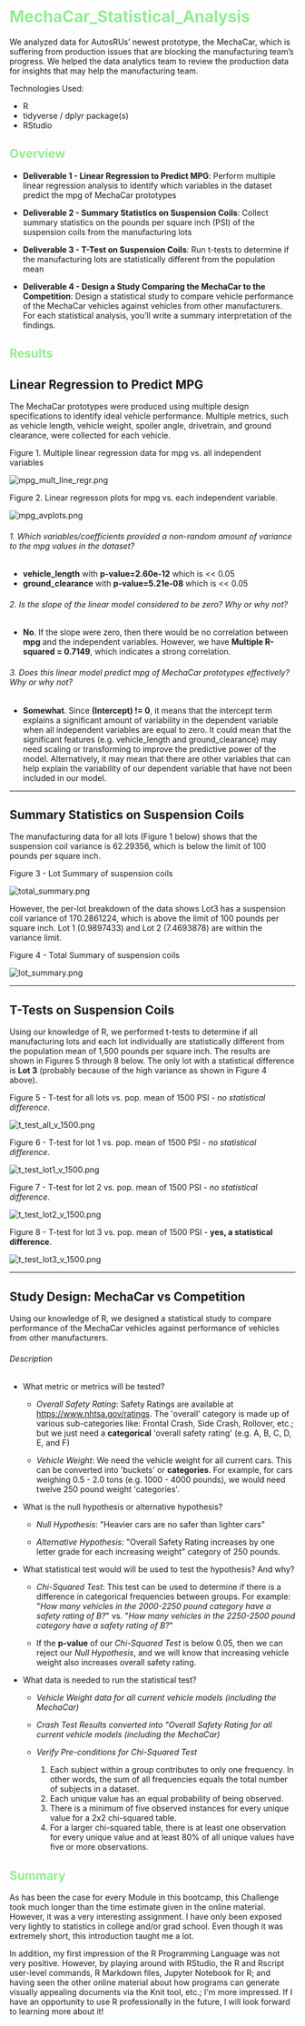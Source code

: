 # <span style="color: lightgreen;">MechaCar_Statistical_Analysis</span>

We analyzed data for AutosRUs’ newest prototype, the MechaCar, which is suffering from production issues that are blocking the manufacturing team’s progress. We helped the data analytics team to review the production data for insights that may help the manufacturing team.

Technologies Used:
- R
- tidyverse / dplyr package(s)
- RStudio

## <span style="color: lightgreen;">Overview</span>

- **Deliverable 1 - Linear Regression to Predict MPG**: Perform multiple linear regression analysis to identify which variables in the dataset predict the mpg of MechaCar prototypes

- **Deliverable 2 - Summary Statistics on Suspension Coils**: Collect summary statistics on the pounds per square inch (PSI) of the suspension coils from the manufacturing lots

- **Deliverable 3 - T-Test on Suspension Coils**: Run t-tests to determine if the manufacturing lots are statistically different from the population mean

- **Deliverable 4 - Design a Study Comparing the MechaCar to the Competition**: Design a statistical study to compare vehicle performance of the MechaCar vehicles against vehicles from other manufacturers. For each statistical analysis, you’ll write a summary interpretation of the findings.


## <span style="color: lightgreen;">Results</span>


## Linear Regression to Predict MPG

The MechaCar prototypes were produced using multiple design specifications to identify ideal vehicle performance. Multiple metrics, such as vehicle length, vehicle weight, spoiler angle, drivetrain, and ground clearance, were collected for each vehicle.

Figure 1. Multiple linear regression data for mpg vs. all independent variables

![mpg_mult_line_regr.png](Images/mpg_mult_lin_regr.png)

Figure 2. Linear regresson plots for mpg vs. each independent variable.

![mpg_avplots.png](Images/mpg_avplots.png)

###### 1. Which variables/coefficients provided a non-random amount of variance to the mpg values in the dataset?

- **vehicle_length** with **p-value=2.60e-12** which is << 0.05
- **ground_clearance** with **p-value=5.21e-08** which is << 0.05

###### 2. Is the slope of the linear model considered to be zero? Why or why not?

- **No**. If the slope were zero, then there would be no correlation between **mpg** and the independent variables. However, we have **Multiple R-squared = 0.7149**, which indicates a strong correlation.

###### 3. Does this linear model predict mpg of MechaCar prototypes effectively? Why or why not?

- **Somewhat**. Since **(Intercept) != 0**, it means that the intercept term explains a significant amount of variability in the dependent variable when all independent variables are equal to zero. It could mean that the significant features (e.g. vehicle_length and ground_clearance) may need scaling or transforming to improve the predictive power of the model. Alternatively, it may mean that there are other variables that can help explain the variability of our dependent variable that have not been included in our model.

<hr>

## Summary Statistics on Suspension Coils

The manufacturing data for all lots (Figure 1 below) shows that the suspension coil variance is 62.29356, which is below the limit of 100 pounds per square inch.

Figure 3 - Lot Summary of suspension coils

![total_summary.png](Images/total_summary.png)

However, the per-lot breakdown of the data shows Lot3 has a suspension coil variance of 170.2861224, which is above the limit of 100 pounds per square inch. Lot 1 (0.9897433) and Lot 2 (7.4693878) are within the variance limit.

Figure 4 - Total Summary of suspension coils

![lot_summary.png](Images/lot_summary.png)

<hr>

## T-Tests on Suspension Coils

Using our knowledge of R, we performed t-tests to determine if all manufacturing lots and each lot individually are statistically different from the population mean of 1,500 pounds per square inch. The results are shown in Figures 5 through 8 below. The only lot with a statistical difference is **Lot 3** (probably because of the high variance as shown in Figure 4 above).

Figure 5 - T-test for all lots vs. pop. mean of 1500 PSI - *no statistical difference*.

![t_test_all_v_1500.png](Images/t_test_all_v_1500.png)

Figure 6 - T-test for lot 1 vs. pop. mean of 1500 PSI - *no statistical difference*.

![t_test_lot1_v_1500.png](Images/t_test_lot1_v_1500.png)

Figure 7 - T-test for lot 2 vs. pop. mean of 1500 PSI - *no statistical difference*.

![t_test_lot2_v_1500.png](Images/t_test_lot2_v_1500.png)

Figure 8 - T-test for lot 3 vs. pop. mean of 1500 PSI - **yes, a statistical difference**.

![t_test_lot3_v_1500.png](Images/t_test_lot3_v_1500.png)

<hr>

## Study Design: MechaCar vs Competition

Using our knowledge of R, we designed a statistical study to compare performance of the MechaCar vehicles against performance of vehicles from other manufacturers.

###### Description

- What metric or metrics will be tested?

    - *Overall Safety Rating*: Safety Ratings are available at https://www.nhtsa.gov/ratings. The 'overall' category is made up of various sub-categories like: Frontal Crash, Side Crash, Rollover, etc.; but we just need a **categorical** 'overall safety rating' (e.g. A, B, C, D, E, and F)

    - *Vehicle Weight*: We need the vehicle weight for all current cars. This can be converted into 'buckets' or **categories**. For example, for cars weighing 0.5 - 2.0 tons (e.g. 1000 - 4000 pounds), we would need twelve 250 pound weight 'categories'.

- What is the null hypothesis or alternative hypothesis?

    - *Null Hypothesis*: "Heavier cars are no safer than lighter cars"

    - *Alternative Hypothesis*: "Overall Safety Rating increases by one letter grade for each increasing weight" category of 250 pounds.

- What statistical test would will be used to test the hypothesis? And why?

    - *Chi-Squared Test*: This test can be used to determine if there is a difference in categorical frequencies between groups. For example: "*How many vehicles in the 2000-2250 pound category have a safety rating of B?*" vs. "*How many vehicles in the 2250-2500 pound category have a safety rating of B?*"

    - If the **p-value** of our *Chi-Squared Test* is below 0.05, then we can reject our *Null Hypothesis*, and we will know that increasing vehicle weight also increases overall safety rating.

- What data is needed to run the statistical test?

    - *Vehicle Weight data for all current vehicle models (including the MechaCar)*

    - *Crash Test Results converted into "Overall Safety Rating for all current vehicle models (including the MechaCar)*

    - *Verify Pre-conditions for Chi-Squared Test*
      1. Each subject within a group contributes to only one frequency. In other words, the sum of all frequencies equals the total number of subjects in a dataset.
      2. Each unique value has an equal probability of being observed.
      3. There is a minimum of five observed instances for every unique value for a 2x2 chi-squared table.
      4. For a larger chi-squared table, there is at least one observation for every unique value and at least 80% of all unique values have five or more observations.


## <span style="color: lightgreen;">Summary</span>

As has been the case for every Module in this bootcamp, this Challenge took much longer than the time estimate given in the online material.
However, it was a very interesting assignment.
I have only been exposed very lightly to statistics in college and/or grad school.
Even though it was extremely short, this introduction taught me a lot.

In addition, my first impression of the R Programming Language was not very positive.
However, by playing around with RStudio, the R and Rscript user-level commands, R Markdown files, Jupyter Notebook for R; and having seen the other online material about how programs can generate visually appealing documents via the Knit tool, etc.; I'm more impressed. If I have an opportunity to use R professionally in the future, I will look forward to learning more about it!
